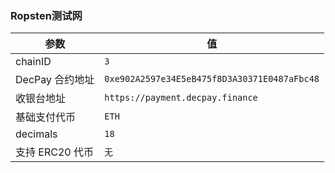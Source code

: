 ### Ropsten测试网

| 参数 | 值 |
| --- | --- |
| chainID | `3` |
| DecPay 合约地址 | `0xe902A2597e34E5eB475f8D3A30371E0487aFbc48` |
| 收银台地址 | `https://payment.decpay.finance` |
| 基础支付代币 | `ETH` |
| decimals | `18` |
| 支持 ERC20 代币 | `无` |